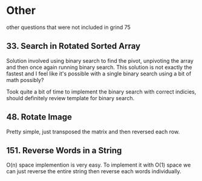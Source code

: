 
# Other

other questions that were not included in grind 75

## 33. Search in Rotated Sorted Array

Solution involved using binary search to find the pivot, unpivoting the array
and then once again running binary search. This solution is not exactly the
fastest and I feel like it's possible with a single binary search using a bit
of math possibly?

Took quite a bit of time to implement the binary search with correct indicies,
should definitely review template for binary search.

## 48. Rotate Image

Pretty simple, just transposed the matrix and then reversed each row.

## 151. Reverse Words in a String

O(n) space implemention is very easy. To implement it with O(1) space we can
just reverse the entire string then reverse each words individually.

